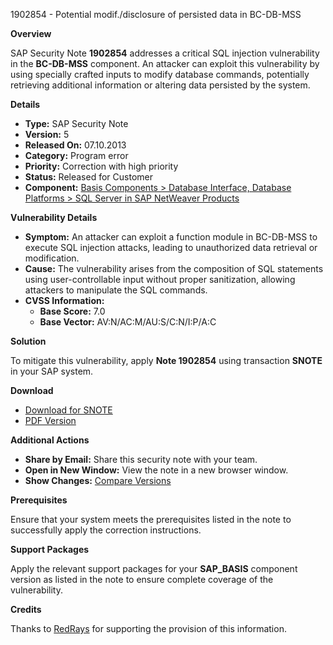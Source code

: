 1902854 - Potential modif./disclosure of persisted data in BC-DB-MSS

**Overview**

SAP Security Note **1902854** addresses a critical SQL injection vulnerability in the **BC-DB-MSS** component. An attacker can exploit this vulnerability by using specially crafted inputs to modify database commands, potentially retrieving additional information or altering data persisted by the system.

**Details**

- **Type:** SAP Security Note
- **Version:** 5
- **Released On:** 07.10.2013
- **Category:** Program error
- **Priority:** Correction with high priority
- **Status:** Released for Customer
- **Component:** [Basis Components > Database Interface, Database Platforms > SQL Server in SAP NetWeaver Products](https://me.sap.com/mynotes?tab=Search&sortBy=Relevance&filters=themk%25253Aeq~'BC-DB-MSS*'%25252BreleaseStatus%25253Aeq~'CustomerRelease'%25252BsecurityPatchDay%25253Aeq~'NotRestricted'%25252BfuzzyThreshold%25253Aeq~'0.9'&flag=mynotes)

**Vulnerability Details**

- **Symptom:** An attacker can exploit a function module in BC-DB-MSS to execute SQL injection attacks, leading to unauthorized data retrieval or modification.
- **Cause:** The vulnerability arises from the composition of SQL statements using user-controllable input without proper sanitization, allowing attackers to manipulate the SQL commands.
- **CVSS Information:**
  - **Base Score:** 7.0
  - **Base Vector:** AV:N/AC:M/AU:S/C:N/I:P/A:C

**Solution**

To mitigate this vulnerability, apply **Note 1902854** using transaction **SNOTE** in your SAP system.

**Download**

- [Download for SNOTE](https://me.sap.com/note/0040000011242822017)
- [PDF Version](https://me.sap.com/support/sfm/notes/print/0001902854?language=en-US&token=2883050DE38D06169933B6C44B1B2E09)

**Additional Actions**

- **Share by Email:** Share this security note with your team.
- **Open in New Window:** View the note in a new browser window.
- **Show Changes:** [Compare Versions](https://me.sap.com/notesLatestChanges/0001902854/E/diff)

**Prerequisites**

Ensure that your system meets the prerequisites listed in the note to successfully apply the correction instructions.

**Support Packages**

Apply the relevant support packages for your **SAP_BASIS** component version as listed in the note to ensure complete coverage of the vulnerability.

**Credits**

Thanks to [RedRays](https://redrays.io) for supporting the provision of this information.